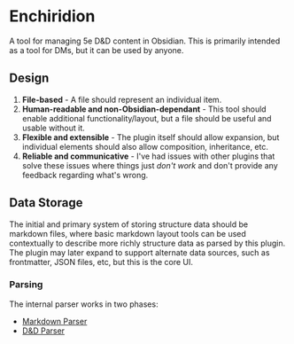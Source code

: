 # Enchiridion

A tool for managing 5e D&D content in Obsidian.
This is primarily intended as a tool for DMs, but it can be used by anyone.

## Design

1. **File-based** - A file should represent an individual item.
2. **Human-readable and non-Obsidian-dependant** - This tool should enable additional functionality/layout, but a file should be useful and usable without it.
3. **Flexible and extensible** - The plugin itself should allow expansion, but individual elements should also allow composition, inheritance, etc.
4. **Reliable and communicative** - I've had issues with other plugins that solve these issues where things just _don't work_ and don't provide any feedback regarding what's wrong.

## Data Storage

The initial and primary system of storing structure data should be markdown files, where basic markdown layout tools can be used contextually to describe more richly structure data as parsed by this plugin.
The plugin may later expand to support alternate data sources, such as frontmatter, JSON files, etc, but this is the core UI.

### Parsing

The internal parser works in two phases:

- [Markdown Parser](./markdown-parsing.md)
- [D&D Parser](./dnd-parsing.md)

